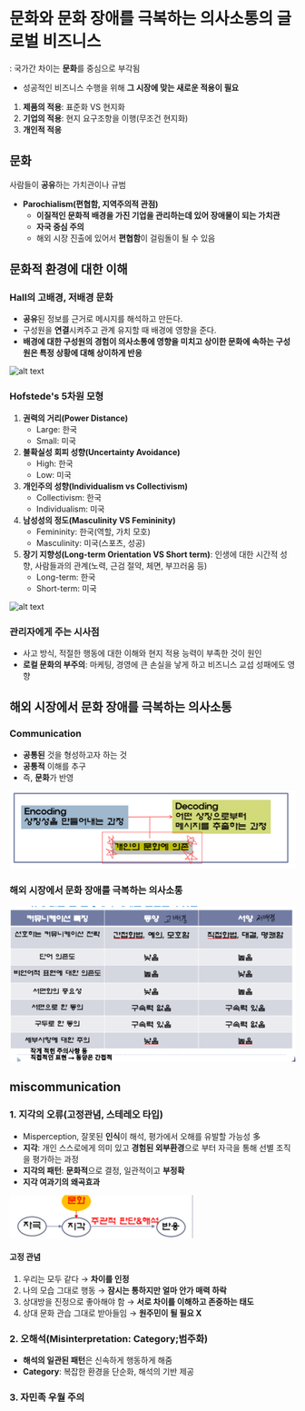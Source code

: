 # 문화와 문화 장애를 극복하는 의사소통의 글로벌 비즈니스
: 국가간 차이는 **문화**를 중심으로 부각됨
- 성공적인 비즈니스 수행을 위해 **그 시장에 맞는 새로운 적용이 필요**

1. **제품의 적용**: 표준화 VS 현지화
2. **기업의 적용**: 현지 요구조항을 이행(무조건 현지화)
3. **개인적 적응**

## **문화**
사람들이 **공유**하는 가치관이나 규범

- **Parochialism(편협함, 지역주의적 관점)**
    + **이질적인 문화적 배경을 가진 기업을 관리하는데 있어 장애물이 되는 가치관**
    + **자국 중심 주의**
    + 해외 시장 진출에 있어서 **편협함**이 걸림돌이 될 수 있음

## **문화적 환경에 대한 이해**

### **Hall의 고배경, 저배경 문화**
- **공유**된 정보를 근거로 메시지를 해석하고 만든다.
- 구성원을 **연결**시켜주고 관계 유지할 때 배경에 영향을 준다.
- **배경에 대한 구성원의 경험이 의사소통에 영향을 미치고 상이한 문화에 속하는 구성원은 특정 상황에 대해 상이하게 반응**

![alt text](./img/Hall.png)

### **Hofstede's 5차원 모형**
1. **권력의 거리(Power Distance)**
    - Large: 한국
    - Small: 미국
2. **불확실성 회피 성향(Uncertainty Avoidance)**
    - High: 한국
    - Low: 미국
3. **개인주의 성향(Individualism vs Collectivism)**
    - Collectivism: 한국
    - Individualism: 미국
4. **남성성의 정도(Masculinity VS Femininity)**
    - Femininity: 한국(역할, 가치 모호)
    - Masculinity: 미국(스포츠, 성공)
5. **장기 지향성(Long-term Orientation VS Short term)**: 인생에 대한 시간적 성향, 사람들과의 관계(노력, 근검 절약, 체면, 부끄러움 등)
    - Long-term: 한국
    - Short-term: 미국

![alt text](./img/Hofstede.png)

### **관리자에게 주는 시사점**
- 사고 방식, 적절한 행동에 대한 이해와 현지 적용 능력이 부족한 것이 원인
- **로컬 문화의 부주의**: 마케팅, 경영에 큰 손실을 낳게 하고 비즈니스 교섭 성패에도 영향

## **해외 시장에서 문화 장애를 극복하는 의사소통**
### **Communication**
- **공통된** 것을 형성하고자 하는 것
- **공통적** 이해를 추구
- 즉, **문화**가 반영

![alt text](../img/Communication_1.png)

### **해외 시장에서 문화 장애를 극복하는 의사소통**
![alt text](../img/Communication_2.png)

## **miscommunication**

### 1. **지각의 오류(고정관념, 스테레오 타입)**
- Misperception, 잘못된 **인식**이 해석, 평가에서 오해를 유발할 가능성 多
- **지각**: 개인 스스로에게 의미 있고 **경험된 외부환경**으로 부터 자극을 통해 선별 조직을 평가하는 과정
- **지각의 패턴**: **문화적**으로 결정, 일관적이고 **부정확**
- **지각 여과기의 왜곡효과**

![alt text](../img/Misperception.png)

#### **고정 관념**
1. 우리는 모두 같다 → **차이를 인정**
2. 나의 모습 그대로 행동 → **잠시는 통하지만 얼마 안가 매력 하락**
3. 상대방을 진정으로 좋아해야 함 → **서로 차이를 이해하고 존중하는 태도**
4. 상대 문화 관습 그대로 받아들임 → **원주민이 될 필요 X**

### 2. **오해석(Misinterpretation: Category;범주화)**
- **해석의 일관된 패턴**은 신속하게 행동하게 해줌
- **Category**: 복잡한 환경을 단순화, 해석의 기반 제공

### 3. **자민족 우월 주의**